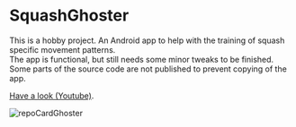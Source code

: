 # SquashGhoster
This is a hobby project. An Android app to help with the training of squash specific movement patterns.    
The app is functional, but still needs some minor tweaks to be finished.   
Some parts of the source code are not published to prevent copying of the app.

[Have a look (Youtube)](https://youtu.be/PJBVvsF23bs).

![repoCardGhoster](https://user-images.githubusercontent.com/87835378/128263575-a5123fe1-63bd-4cf1-b442-addb2a392970.png)

